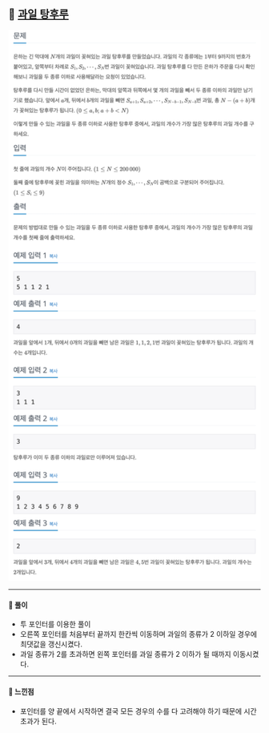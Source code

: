 ## 📖 [과일 탕후루](https://www.acmicpc.net/problem/30804)
<img src="./assets/30804_과일탕후루.png" width="600px" />

---
#### 📍 풀이
- 투 포인터를 이용한 풀이
- 오른쪽 포인터를 처음부터 끝까지 한칸씩 이동하며 과일의 종류가 2 이하일 경우에 최댓값을 갱신시켰다.
- 과일 종류가 2를 초과하면 왼쪽 포인터를 과일 종류가 2 이하가 될 때까지 이동시켰다.
---
#### 📍 느낀점
- 포인터를 양 끝에서 시작하면 결국 모든 경우의 수를 다 고려해야 하기 때문에 시간초과가 된다. 